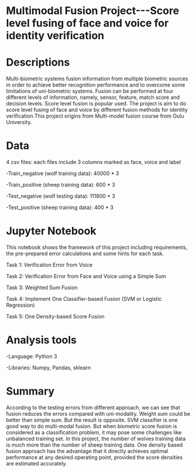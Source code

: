 # Multimodal Fusion Project---Score level fusing of face and voice for identity verification

# Descriptions

  Multi-biometric systems fusion information from multiple biometric sources in order to achieve better recognition performance and to overcome some limitations of uni-biometric systems. Fusion can be performed at four different levels of information, namely, sensor, feature, match score and decision levels. Score level fusion is popular used. The project is aim to do score level fusing of face and voice by different fusion methods for identity verification.This project origins from Multi-model fusion course from Oulu University.

# Data
  4 csv files: each files include 3 columns marked as face, voice and label

-Train_negative (wolf training data): 40000 * 3

-Train_positive (sheep training data): 600 * 3

-Test_negative (wolf testing data): 111800 * 3

-Test_positive (sheep training data): 400 * 3

# Jupyter Notebook

  This notebook shows the framework of this project including requirements, the pre-prepared error calculations and some hints for each task. 

  Task 1: Verification Error from Voice
  
  Task 2: Verification Error from Face and Voice using a Simple Sum
  
  Task 3: Weighted Sum Fusion
  
  Task 4: Implement One Classifier-based Fusion (SVM or Logistic Regression)
  
  Task 5: One Density-based Score Fusion

# Analysis tools

-Language: Python 3

-Libraries: Numpy, Pandas, sklearn

# Summary

  According to the testing errors from different approach, we can see that fusion reduces the errors compared with uni-modality. Weight sum could be better than simple sum. But the result is opposite. SVM classifier is one good way to do multi-modal fusion. But when biometric score fusion is considered as a classification problem, it may pose some challenges like unbalanced training set. In this project, the number of wolves training data is much more than the number of sheep training data. One density based fusion approach has the advantage that it directly achieves optimal performance at any desired operating point, provided the score densities are estimated accurately.
